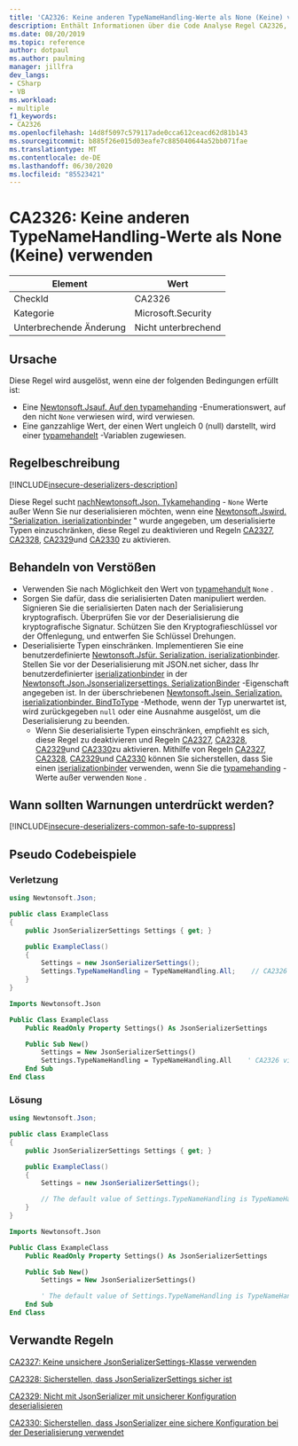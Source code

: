 ```yaml
---
title: 'CA2326: Keine anderen TypeNameHandling-Werte als None (Keine) verwenden'
description: Enthält Informationen über die Code Analyse Regel CA2326, einschließlich der Gründe, der Behebung von Verstößen und der Zeit, zu der Sie unterdrückt werden soll.
ms.date: 08/20/2019
ms.topic: reference
author: dotpaul
ms.author: paulming
manager: jillfra
dev_langs:
- CSharp
- VB
ms.workload:
- multiple
f1_keywords:
- CA2326
ms.openlocfilehash: 14d8f5097c579117ade0cca612ceacd62d81b143
ms.sourcegitcommit: b885f26e015d03eafe7c885040644a52bb071fae
ms.translationtype: MT
ms.contentlocale: de-DE
ms.lasthandoff: 06/30/2020
ms.locfileid: "85523421"
---
```

# <a name="ca2326-do-not-use-typenamehandling-values-other-than-none"></a>CA2326: Keine anderen TypeNameHandling-Werte als None (Keine) verwenden

|Element|Wert|
|-|-|
|CheckId|CA2326|
|Kategorie|Microsoft.Security|
|Unterbrechende Änderung|Nicht unterbrechend|

## <a name="cause"></a>Ursache

Diese Regel wird ausgelöst, wenn eine der folgenden Bedingungen erfüllt ist:
- Eine [Newtonsoft.Jsauf. Auf den typamehanding](https://www.newtonsoft.com/json/help/html/T_Newtonsoft_Json_TypeNameHandling.htm) -Enumerationswert, auf den nicht `None` verwiesen wird, wird verwiesen.
- Eine ganzzahlige Wert, der einen Wert ungleich 0 (null) darstellt, wird einer [typamehandelt](https://www.newtonsoft.com/json/help/html/T_Newtonsoft_Json_TypeNameHandling.htm) -Variablen zugewiesen.

## <a name="rule-description"></a>Regelbeschreibung

[!INCLUDE[insecure-deserializers-description](includes/insecure-deserializers-description-md.md)]

Diese Regel sucht [nachNewtonsoft.Json. Tykamehanding](https://www.newtonsoft.com/json/help/html/T_Newtonsoft_Json_TypeNameHandling.htm) - `None` Werte außer Wenn Sie nur deserialisieren möchten, wenn eine [Newtonsoft.Jswird. "Serialization. iserializationbinder](https://www.newtonsoft.com/json/help/html/T_Newtonsoft_Json_Serialization_ISerializationBinder.htm) " wurde angegeben, um deserialisierte Typen einzuschränken, diese Regel zu deaktivieren und Regeln [CA2327](ca2327.md), [CA2328](ca2328.md), [CA2329](ca2329.md)und [CA2330](ca2330.md) zu aktivieren.

## <a name="how-to-fix-violations"></a>Behandeln von Verstößen

- Verwenden Sie nach Möglichkeit den Wert von [typamehandult](https://www.newtonsoft.com/json/help/html/T_Newtonsoft_Json_TypeNameHandling.htm) `None` .
- Sorgen Sie dafür, dass die serialisierten Daten manipuliert werden. Signieren Sie die serialisierten Daten nach der Serialisierung kryptografisch. Überprüfen Sie vor der Deserialisierung die kryptografische Signatur. Schützen Sie den Kryptografieschlüssel vor der Offenlegung, und entwerfen Sie Schlüssel Drehungen.
- Deserialisierte Typen einschränken. Implementieren Sie eine benutzerdefinierte [Newtonsoft.Jsfür. Serialization. iserializationbinder](https://www.newtonsoft.com/json/help/html/T_Newtonsoft_Json_Serialization_ISerializationBinder.htm). Stellen Sie vor der Deserialisierung mit JSON.net sicher, dass Ihr benutzerdefinierter [iserializationbinder](https://www.newtonsoft.com/json/help/html/T_Newtonsoft_Json_Serialization_ISerializationBinder.htm) in der [Newtonsoft.Json.Jsonserializersettings. SerializationBinder](https://www.newtonsoft.com/json/help/html/P_Newtonsoft_Json_JsonSerializerSettings_SerializationBinder.htm) -Eigenschaft angegeben ist. In der überschriebenen [Newtonsoft.Jsein. Serialization. iserializationbinder. BindToType](https://www.newtonsoft.com/json/help/html/M_Newtonsoft_Json_Serialization_ISerializationBinder_BindToType.htm) -Methode, wenn der Typ unerwartet ist, wird zurückgegeben `null` oder eine Ausnahme ausgelöst, um die Deserialisierung zu beenden.
  - Wenn Sie deserialisierte Typen einschränken, empfiehlt es sich, diese Regel zu deaktivieren und Regeln [CA2327](ca2327.md), [CA2328](ca2328.md), [CA2329](ca2329.md)und [CA2330](ca2330.md)zu aktivieren. Mithilfe von Regeln [CA2327](ca2327.md), [CA2328](ca2328.md), [CA2329](ca2329.md)und [CA2330](ca2330.md) können Sie sicherstellen, dass Sie einen [iserializationbinder](https://www.newtonsoft.com/json/help/html/T_Newtonsoft_Json_Serialization_ISerializationBinder.htm) verwenden, wenn Sie die [typamehanding](https://www.newtonsoft.com/json/help/html/T_Newtonsoft_Json_TypeNameHandling.htm) -Werte außer verwenden `None` .

## <a name="when-to-suppress-warnings"></a>Wann sollten Warnungen unterdrückt werden?

[!INCLUDE[insecure-deserializers-common-safe-to-suppress](includes/insecure-deserializers-common-safe-to-suppress-md.md)]

## <a name="pseudo-code-examples"></a>Pseudo Codebeispiele

### <a name="violation"></a>Verletzung

```csharp
using Newtonsoft.Json;

public class ExampleClass
{
    public JsonSerializerSettings Settings { get; }

    public ExampleClass()
    {
        Settings = new JsonSerializerSettings();
        Settings.TypeNameHandling = TypeNameHandling.All;    // CA2326 violation.
    }
}
```

```vb
Imports Newtonsoft.Json

Public Class ExampleClass
    Public ReadOnly Property Settings() As JsonSerializerSettings

    Public Sub New()
        Settings = New JsonSerializerSettings()
        Settings.TypeNameHandling = TypeNameHandling.All    ' CA2326 violation.
    End Sub
End Class
```

### <a name="solution"></a>Lösung

```csharp
using Newtonsoft.Json;

public class ExampleClass
{
    public JsonSerializerSettings Settings { get; }

    public ExampleClass()
    {
        Settings = new JsonSerializerSettings();

        // The default value of Settings.TypeNameHandling is TypeNameHandling.None.
    }
}
```

```vb
Imports Newtonsoft.Json

Public Class ExampleClass
    Public ReadOnly Property Settings() As JsonSerializerSettings

    Public Sub New()
        Settings = New JsonSerializerSettings()

        ' The default value of Settings.TypeNameHandling is TypeNameHandling.None.
    End Sub
End Class
```

## <a name="related-rules"></a>Verwandte Regeln

[CA2327: Keine unsichere JsonSerializerSettings-Klasse verwenden](ca2327.md)

[CA2328: Sicherstellen, dass JsonSerializerSettings sicher ist](ca2328.md)

[CA2329: Nicht mit JsonSerializer mit unsicherer Konfiguration deserialisieren](ca2329.md)

[CA2330: Sicherstellen, dass JsonSerializer eine sichere Konfiguration bei der Deserialisierung verwendet](ca2330.md)
